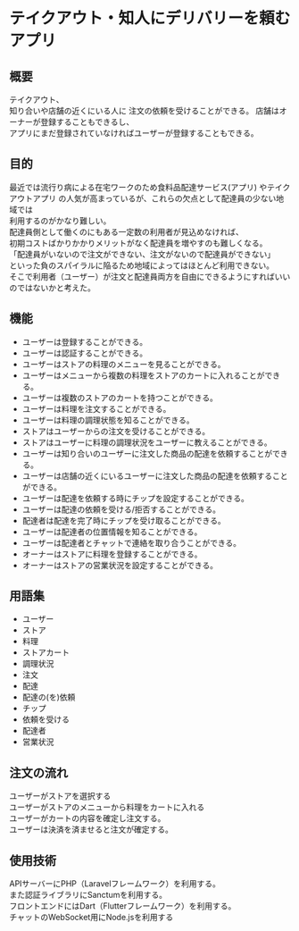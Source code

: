 # テイクアウト・知人にデリバリーを頼むアプリ
## 概要
テイクアウト、  
知り合いや店舗の近くにいる人に
注文の依頼を受けることができる。
店舗はオーナーが登録することもできるし、  
アプリにまだ登録されていなければユーザーが登録することもできる。

## 目的
最近では流行り病による在宅ワークのため食料品配達サービス(アプリ) やテイクアウトアプリ
の人気が高まっているが、これらの欠点として配達員の少ない地域では  
利用するのがかなり難しい。  
配達員側として働くのにもある一定数の利用者が見込めなければ、  
初期コストばかりかかりメリットがなく配達員を増やすのも難しくなる。  
「配達員がいないので注文ができない、注文がないので配達員ができない」  
といった負のスパイラルに陥るため地域によってはほとんど利用できない。  
そこで利用者（ユーザー）が注文と配達員両方を自由にできるようにすればいいのではないかと考えた。  


## 機能
* ユーザーは登録することができる。
* ユーザーは認証することができる。
* ユーザーはストアの料理のメニューを見ることができる。
* ユーザーはメニューから複数の料理をストアのカートに入れることができる。
* ユーザーは複数のストアのカートを持つことができる。
* ユーザーは料理を注文することができる。
* ユーザーは料理の調理状態を知ることができる。
* ストアはユーザーからの注文を受けることができる。
* ストアはユーザーに料理の調理状況をユーザーに教えることができる。
* ユーザーは知り合いのユーザーに注文した商品の配達を依頼することができる。
* ユーザーは店舗の近くにいるユーザーに注文した商品の配達を依頼することができる。
* ユーザーは配達を依頼する時にチップを設定することができる。
* ユーザーは配達の依頼を受ける/拒否することができる。
* 配達者は配達を完了時にチップを受け取ることができる。
* ユーザーは配達者の位置情報を知ることができる。
* ユーザーは配達者とチャットで連絡を取り合うことができる。
* オーナーはストアに料理を登録することができる。
* オーナーはストアの営業状況を設定することができる。

## 用語集
* ユーザー
* ストア
* 料理
* ストアカート
* 調理状況
* 注文
* 配達
* 配達の(を)依頼
* チップ
* 依頼を受ける
* 配達者
* 営業状況



## 注文の流れ
ユーザーがストアを選択する  
ユーザーがストアのメニューから料理をカートに入れる  
ユーザーがカートの内容を確定し注文する。  
ユーザーは決済を済ませると注文が確定する。



## 使用技術
APIサーバーにPHP（Laravelフレームワーク）を利用する。  
また認証ライブラリにSanctumを利用する。  
フロントエンドにはDart（Flutterフレームワーク）を利用する。  
チャットのWebSocket用にNode.jsを利用する  


